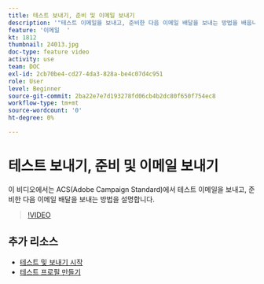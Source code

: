 ```yaml
---
title: 테스트 보내기, 준비 및 이메일 보내기
description: '"테스트 이메일을 보내고, 준비한 다음 이메일 배달을 보내는 방법을 배웁니다. "'
feature: '이메일  '
kt: 1812
thumbnail: 24013.jpg
doc-type: feature video
activity: use
team: DOC
exl-id: 2cb70be4-cd27-4da3-828a-be4c07d4c951
role: User
level: Beginner
source-git-commit: 2ba22e7e7d193278fd06cb4b2dc80f650f754ec8
workflow-type: tm+mt
source-wordcount: '0'
ht-degree: 0%

---
```


# 테스트 보내기, 준비 및 이메일 보내기

이 비디오에서는 ACS(Adobe Campaign Standard)에서 테스트 이메일을 보내고, 준비한 다음 이메일 배달을 보내는 방법을 설명합니다.

>[!VIDEO](https://video.tv.adobe.com/v/24013/)

## 추가 리소스

* [테스트 및 보내기 시작](https://experienceleague.adobe.com/docs/campaign-standard/using/testing-and-sending/get-started-sending-messages.html)
* [테스트 프로필 만들기](/help/profiles-and-audiences/creating-a-profile.md)
